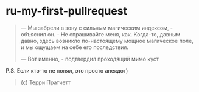 # ru-my-first-pullrequest

> — Мы забрели в зону с сильным магическим индексом, - объяснил он. - Не спрашивайте меня, как. Когда-то, давным давно, здесь возникло по-настоящему мощное магическое поле, и мы ощущаем на себе его последствия.
>
> — Вот именно, - подтвердил проходящий мимо куст

P.S. Если кто-то не понял, это просто анекдот)

>
>(с) Терри Пратчетт
